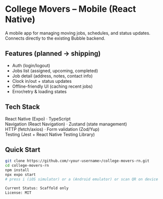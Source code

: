 # College Movers – Mobile (React Native)

A mobile app for managing moving jobs, schedules, and status updates.  
Connects directly to the existing Bubble backend.

## Features (planned → shipping)
- Auth (login/logout)
- Jobs list (assigned, upcoming, completed)
- Job detail (address, notes, contact info)
- Clock in/out + status updates
- Offline-friendly UI (caching recent jobs)
- Error/retry & loading states

## Tech Stack
React Native (Expo) · TypeScript  
Navigation (React Navigation) · Zustand (state management)  
HTTP (fetch/axios) · Form validation (Zod/Yup)  
Testing (Jest + React Native Testing Library)

## Quick Start
```bash
git clone https://github.com/<your-username>/college-movers-rn.git
cd college-movers-rn
npm install
npx expo start
# press i (iOS simulator) or a (Android emulator) or scan QR on device

Current Status: Scaffold only
License: MIT
